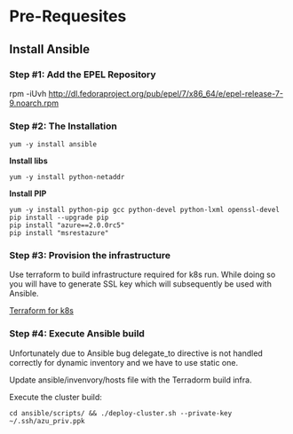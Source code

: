 # Pre-Requesites

## Install Ansible

### Step #1: Add the EPEL Repository

rpm -iUvh http://dl.fedoraproject.org/pub/epel/7/x86_64/e/epel-release-7-9.noarch.rpm

### Step #2: The Installation

```
yum -y install ansible
```

**Install libs**

```
yum -y install python-netaddr
```

**Install PIP**

```
yum -y install python-pip gcc python-devel python-lxml openssl-devel
pip install --upgrade pip
pip install "azure==2.0.0rc5"
pip install "msrestazure"
```
### Step #3: Provision the infrastructure

Use terraform to build infrastructure required for k8s run. 
While doing so you will have to generate SSL key which will
subsequently be used with Ansible.

[Terraform for k8s](https://github.com/mgis-architects/terraform/tree/master/azure/k8s.form)

### Step #4: Execute Ansible build

Unfortunately due to Ansible bug delegate_to directive is not handled
correctly for dynamic inventory and we have to use static one.

Update ansible/invenvory/hosts file with the Terradorm build infra.

Execute the cluster build:

```
cd ansible/scripts/ && ./deploy-cluster.sh --private-key ~/.ssh/azu_priv.ppk
```